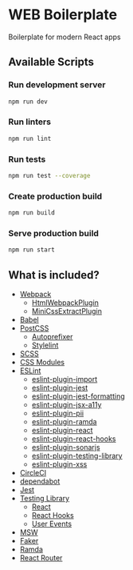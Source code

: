 # WEB Boilerplate
Boilerplate for modern React apps

## Available Scripts
### Run development server
```bash
npm run dev
```

### Run linters
```bash
npm run lint
```

### Run tests
```bash
npm run test --coverage
```

### Create production build
```bash
npm run build
```

### Serve production build
```bash
npm run start
```

## What is included?
* [Webpack](https://webpack.js.org/)
  - [HtmlWebpackPlugin](https://webpack.js.org/plugins/html-webpack-plugin/)
  - [MiniCssExtractPlugin](https://github.com/webpack-contrib/mini-css-extract-plugin)
* [Babel](https://babeljs.io/)
* [PostCSS](https://postcss.org/)
  - [Autoprefixer](https://github.com/postcss/autoprefixer)
  - [Stylelint](https://stylelint.io/)
* [SCSS](https://sass-lang.com/)
* [CSS Modules](https://github.com/css-modules/css-modules)
* [ESLint](https://eslint.org/)
  - [eslint-plugin-import](https://github.com/import-js/eslint-plugin-import)
  - [eslint-plugin-jest](https://github.com/jest-community/eslint-plugin-jest)
  - [eslint-plugin-jest-formatting](https://github.com/dangreenisrael/eslint-plugin-jest-formatting)
  - [eslint-plugin-jsx-a11y](https://github.com/jsx-eslint/eslint-plugin-jsx-a11y)
  - [eslint-plugin-pii](https://github.com/shiva-hack/eslint-plugin-pii)
  - [eslint-plugin-ramda](https://github.com/ramda/eslint-plugin-ramda)
  - [eslint-plugin-react](https://github.com/yannickcr/eslint-plugin-react)
  - [eslint-plugin-react-hooks](https://github.com/facebook/react)
  - [eslint-plugin-sonarjs](https://github.com/SonarSource/eslint-plugin-sonarjs)
  - [eslint-plugin-testing-library](https://github.com/testing-library/eslint-plugin-testing-library)
  - [eslint-plugin-xss](https://github.com/Rantanen/eslint-plugin-xss)
* [CircleCI](https://circleci.com/)
* [dependabot](https://github.blog/2020-06-01-keep-all-your-packages-up-to-date-with-dependabot/)
* [Jest](https://jestjs.io/)
* [Testing Library](https://testing-library.com/)
  - [React](https://testing-library.com/docs/react-testing-library/intro)
  - [React Hooks](https://react-hooks-testing-library.com/)
  - [User Events](https://testing-library.com/docs/ecosystem-user-event/)
* [MSW](https://mswjs.io)
* [Faker](https://github.com/faker-js/faker)
* [Ramda](https://ramdajs.com/)
* [React Router](https://reactrouter.com/)
